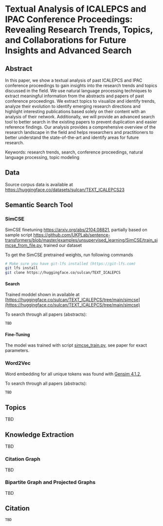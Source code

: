 # Textual Analysis of ICALEPCS and IPAC Conference Proceedings: Revealing Research Trends, Topics, and Collaborations for Future Insights and Advanced Search
## Abstract
In this paper, we show a textual analysis of past ICALEPCS and IPAC conference proceedings to gain insights into the research trends and topics discussed in the field. We use natural language processing techniques to extract meaningful information from the abstracts and papers of past conference proceedings. We extract topics to visualize and identify trends, analyze their evolution to identify emerging research directions and highlight interesting publications based solely on their content with an analysis of their network. Additionally, we will provide an advanced search tool to better search in the existing papers to prevent duplication and easier reference findings. Our analysis provides a comprehensive overview of the research landscape in the field and helps researchers and practitioners to better understand the state-of-the-art and identify areas for future research. 

Keywords: research trends, search, conference proceedings, natural language processing, topic modeling

## Data

Source corpus data is available at https://huggingface.co/datasets/sulcan/TEXT_ICALEPCS23

## Semantic Search Tool

### SimCSE
SimCSE finetuning https://arxiv.org/abs/2104.08821, partially based on sample script https://github.com/UKPLab/sentence-transformers/blob/master/examples/unsupervised_learning/SimCSE/train_simcse_from_file.py, trained our dataset

To get the SimCSE pretrained weights, run following commands
```bash
# Make sure you have git-lfs installed (https://git-lfs.com)
git lfs install
git clone https://huggingface.co/sulcan/TEXT_ICALEPCS
```


#### Search
Trained moddel shown in available at [https://huggingface.co/sulcan/TEXT_ICALEPCS/tree/main/simcse](https://huggingface.co/sulcan/TEXT_ICALEPCS/tree/main/simcse)


To search through all papers (abstracts):

```python
TBD
```

#### Fine-Tuning
The model was trained with script [simcse_train.py](simcse_train.py), see paper for exact parameters. 

### Word2Vec
Word embedding for all unique tokens was found with [Gensim 4.1.2](https://github.com/RaRe-Technologies/gensim), 

To search through all papers (abstracts):
```python
TBD
```

## Topics
TBD
## Knowledge Extraction
TBD
### Citation Graph
TBD
### Bipartite Graph and Projected Graphs
TBD

## Citation

```
TBD
```
